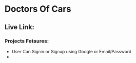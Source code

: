 # Doctors Of Cars
## Live Link: 
### Projects Fetaures: 
- User Can Signin or Signup using Google or Email/Password
- 
